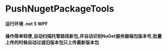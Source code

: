 # PushNugetPackageTools
#### 运行环境 .net 5 WPF
#### 操作简单轻便,自动扫描托管路径新包,并自动识别NuGet服务器端包版本号,批量上传的时候自动过滤旧版本包只上传最新版本包 
